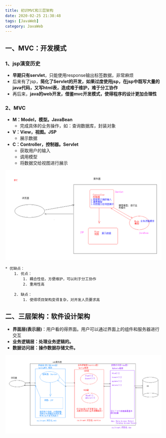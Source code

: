 ```yaml
---
title: 初识MVC和三层架构
date: 2020-02-25 21:38:48
tags: [JavaWeb]
category: JavaWeb
---
```

## 一、MVC：开发模式	
### 1、jsp演变历史
* **早期只有servlet**，只能使用response输出标签数据，非常麻烦
* 后来有了jsp，**简化了Servlet的开发，如果过度使用jsp，在jsp中既写大量的java代码，又写html表，造成难于维护，难于分工协作**
* 再后来，**java的web开发，借鉴mvc开发模式，使得程序的设计更加合理性**

### 2、MVC
* **M：Model，模型。JavaBean**
	* 完成具体的业务操作，如：查询数据库，封装对象
* **V：View，视图。JSP**
	* 展示数据
* **C：Controller，控制器。Servlet**
	* 获取用户的输入
	* 调用模型
	* 将数据交给视图进行展示

![image](初识MVC和三层架构/1.png)

	* 优缺点：
		1. 优点：
			1. 耦合性低，方便维护，可以利于分工协作
			2. 重用性高

		2. 缺点：
			1. 使得项目架构变得复杂，对开发人员要求高

## 二、三层架构：软件设计架构
* **界面层(表示层)**：用户看的得界面。用户可以通过界面上的组件和服务器进行交互
* **业务逻辑层：处理业务逻辑的。**
* **数据访问层：操作数据存储文件。**

![image](初识MVC和三层架构/2.png)